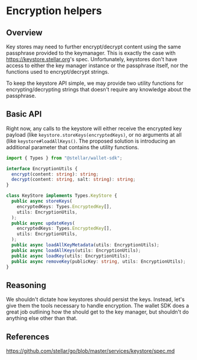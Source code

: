 # Encryption helpers

## Overview

Key stores may need to further encrypt/decrypt content using the same passphrase
provided to the keymanager. This is exactly the case with
<https://keystore.stellar.org>'s spec. Unfortunately, keystores don't have
access to either the key manager instance or the passphrase itself, nor the
functions used to encrypt/decrypt strings.

To keep the keystore API simple, we may provide two utility functions for
encrypting/decrypting strings that doesn't require any knowledge about the
passphrase.

## Basic API

Right now, any calls to the keystore will either receive the encrypted key
payload (like `keystore.storeKeys(encryptedKeys)`, or no arguments at all (like
`keystore#loadAllKeys()`. The proposed solution is introducing an additional
parameter that contains the utility functions.

```ts
import { Types } from "@stellar/wallet-sdk";

interface EncryptionUtils {
  encrypt(content: string): string;
  decrypt(content: string, salt: string): string;
}

class KeyStore implements Types.KeyStore {
  public async storeKeys(
    encryptedKeys: Types.EncryptedKey[],
    utils: EncryptionUtils,
  );
  public async updateKeys(
    encryptedKeys: Types.EncryptedKey[],
    utils: EncryptionUtils,
  );
  public async loadAllKeyMetadata(utils: EncryptionUtils);
  public async loadAllKeys(utils: EncryptionUtils);
  public async loadKey(utils: EncryptionUtils);
  public async removeKey(publicKey: string, utils: EncryptionUtils);
}
```

## Reasoning

We shouldn't dictate how keystores should persist the keys. Instead, let's give
them the tools necessary to handle encryption. The wallet SDK does a great job
outlining how the should get to the key manager, but shouldn't do anything else
other than that.

## References

https://github.com/stellar/go/blob/master/services/keystore/spec.md
